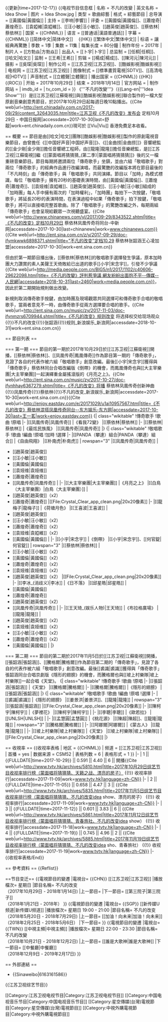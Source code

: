 {{更新|time=2017-12-17}}
{{电视节目信息框
| 名称 = 不凡的改變
| 英文名称 = Idea Show
| 图片 = Idea Show.jpg
| 类型 = 歌曲綜藝
| 格式 = 綜藝節目
| 总导演 = [[黃國倫|黃國倫]]
| 主持 = [[李响|李響]]
| 评委 = [[黃國倫|黃國倫]]、[[蕭煌奇|蕭煌奇]]、[[袁婭維|袁婭維]]、[[汪小敏|汪小敏]]、[[趙英俊|趙英俊]]、[[蔡依林|蔡依林]]
| 国家 = {{CHNML}}
| 语言 = [[普通话|漢語普通話]]
| 字幕 = {{CHNML}} [[简体中文|简体中文]]　
{{HK}} [[繁体中文|繁体中文]]
| 标语 = 讓經典再驚艷
| 季数 = 1季
| 集数 = 11集
| 每集长度 = 80分鐘
| 制作年份 = 2017年
| 制片人 = [[方勃焱|方勃焱]]
| 出品人 = [[卜宇|卜宇]]
| 总监制 = [[任桐|任桐]]、[[哈文|哈文]]
| 监制 = [[王希|王希]]
| 剪辑 = [[楊成|楊成]]、[[陳河元|陳河元]]
| 摄影 = [[吳琛|吳琛]]
| 制作公司 = [[江苏卫视|江苏卫视]]、[[酷娛影視|酷娛影視]]
| 电视网 = [[江苏卫视|江苏卫视]]
| 图像制式 = [[標準畫質電視|SDTV]]、[[高清电视|HDTV]]
| 声音制式 = [[立體聲|立體聲]]
| 播出国家 = {{CHNML}} {{HK}}{{ROC}}
| 开始 = 2017年10月29日
| 结束 = 2018年1月14日
| 官方网站 = 
| 制作网站 = 
| imdb_id = 
| tv_com_id = 
}}
《'''不凡的改變'''》（{{Lang-en|'''Idea Show'''}}）是[[江苏卫视|江蘇衛視]]與[[酷娛影視|酷娛影視]]聯合製作的一檔大型原創音樂創意秀節目，於2017年10月29日起每週日晚10點播出。<ref>{{Cite web|url=http://ent.chinadaily.com.cn/2017-09/29/content_32643035.htm|title=江苏卫视《不凡的改变》发布会 定档10月29日 - 中国日报网|accessdate=2017-10-30|last=舒靓|work=ent.chinadaily.com.cn}}</ref>現可於 [[Viu|Viu]] 香港免費足本收看。

== 概要 ==
節目是由[[哈文|哈文]]團隊[[酷娛影視|酷娛影視]]製作的原創電視音樂節目，由曾擔任《[[中国好声音|中国好声音]]》、《[[金曲捞|金曲捞]]》音響總監的[[金少剛|金少剛]]擔任音響總工程師，由[[龍隆|龍隆]]擔任音樂總監，是[[江苏卫视|江蘇衛視]]繼《[[蒙面唱將猜猜猜_(第二季)|蒙面唱將猜猜猜]]》後的又一檔重磅音樂節目。節目每期將邀請兩位「傳奇歌手」坐鎮，並由六組「敬唱歌手」對兩位「傳奇歌手」的經典作品進行改編演唱，而最驚艷的改編版本將在節目最後的「不凡時刻」由「傳奇歌手」與「敬唱歌手」共同演繹。節目以「加時」為模式標識，每位「敬唱歌手」擁有20秒的基礎表演時間，由[[黃國倫|黃國倫]]、[[蕭煌奇|蕭煌奇]]、[[袁娅维|袁婭維]]、[[趙英俊|趙英俊]]、[[汪小敏|汪小敏]]組成的「加時團」每人手中擁有兩次的「加時權利」，「加時團」每拍下一次按鍵，「敬唱歌手」將延長20秒的表演時間，在表演過程中如果「傳奇歌手」拍下按鍵，「敬唱歌手」將可以直接唱完整首歌曲。除了「敬唱歌手」的驚艷改編之外，每期兩組「傳奇歌手」也會呈現給觀眾一次視聽盛宴。<ref>{{Cite web|url=http://www.chinanews.com/yl/2017/09-29/8343522.shtml|title=《不凡的改变》定档10月29日 蔡依林凤凰传奇将同台-中新网|accessdate=2017-10-30|last=chinanews|work=www.chinanews.com}}</ref><ref>{{Cite web|url=http://ent.sina.com.cn/z/y/2017-09-29/doc-ifymkwwk6898371.shtml|title="不凡的改变"定档10.29 蔡依林张韶涵王心凌加盟|accessdate=2017-10-30|work=ent.sina.com.cn}}</ref>

但由於第一期節目播出後，[[蔡依林|蔡依林]]的敬唱歌手選擇發生爭議，原本加時團大力讚賞的素人美聲王天倚敗給已出道的歌手[[小宇|宋念宇]]，引發不少爭議<ref>{{Cite web|url=http://media.people.com.cn/BIG5/n1/2017/1102/c40606-29622098.html|title=《不凡的改變》評判惹爭議 網友紛紛出面抱不平--傳媒--人民網|accessdate=2018-10-31|last=2460|work=media.people.com.cn}}</ref>，因此於第二期開始規則做出改變。

新規則取消傳奇歌手按鍵，由加時團及現場觀眾共同選擇可和傳奇歌手合唱的敬唱歌手，當兩者意見不一時，由傳奇歌手從兩方選擇要合唱的歌手。<ref>{{Cite web|url=http://ent.sina.com.cn/music/zy/2017-11-03/doc-ifynmzrs6709944.shtml|title=《不凡的改变》规则改变 将选择权交给现场观众{{!}}不凡的改变{{!}}张韶涵{{!}}规则_新浪娱乐_新浪网|accessdate=2018-10-31|work=ent.sina.com.cn}}</ref>

== 節目列表 ==

=== 第一期 ===
節目的第一期於2017年10月29日於[[江苏卫视|江蘇衛視]]開播，[[蔡依林|蔡依林]]、[[凤凰传奇|鳳凰傳奇]]作為節目第一期的「傳奇歌手」，見證了各自的代表作被六組「敬唱歌手」創意改編。最後[[小宇|宋念宇]]獲得與「傳奇歌手」蔡依林同台合唱改編版《倒帶》的機會，而鳳凰傳奇也與[[大主宰樂團|大主宰樂團]]一起演繹重金屬搖滾版的《月亮之上》。<ref>{{Cite web|url=http://ent.sina.com.cn/music/zy/2017-10-27/doc-ifynhhay6367279.shtml|title=《不凡的改变》将播 蔡依林凤凰传奇创新神曲{{!}}凤凰传奇{{!}}蔡依林{{!}}不凡的改变_新浪娱乐_新浪网|accessdate=2017-10-30|work=ent.sina.com.cn}}</ref><ref>{{Cite web|url=http://enjoy.eastday.com/e/20171029/u1ai10957567.html|title=《不凡的改变》蔡依林混搭凤凰传奇同台--东方娱乐-东方网|accessdate=2017-10-30|last=王一茗|work=enjoy.eastday.com}}</ref>
{| class="wikitable"
!傳奇歌手
!歌曲
!原唱
|-
|[[凤凰传奇|凤凰传奇]]
|《看我72變》
|[[蔡依林|蔡依林]]
|-
|[[蔡依林|蔡依林]]
|《最炫民族風》
|[[凤凰传奇|凤凰传奇]]
|}
{| class="wikitable"
!敬唱歌手
!歌曲
!編曲
!原唱
!加時
!選擇
|-
|[[PANDA（攀達）組合|PANDA（攀達）組合]]
|《自由飛翔》
|[[朴南虎|朴南虎]]
| rowspan="3" |[[凤凰传奇|凤凰传奇]]
|
* [[趙英俊|趙英俊]]
* [[汪小敏|汪小敏]]
* [[黃國倫|黃國倫]]
* [[袁娅维|袁娅维]]
* [[蕭煌奇|蕭煌奇]]
* [[凤凰传奇|凤凰传奇]]
|
|-
|[[大主宰樂團|大主宰樂團]]
|《月亮之上》
|[[白鳥（大主宰樂團）|白鳥（大主宰樂團）]]
|
* [[趙英俊|趙英俊]]（x2）
* [[蕭煌奇|蕭煌奇]]
|[[File:Crystal_Clear_app_clean.png|20x20像素]]
|-
|[[龍梅子|龍梅子]]
|《荷塘月色》
|[[王喜波|王喜波]]
|
* [[趙英俊|趙英俊]]
* [[汪小敏|汪小敏]]（x2）
* [[蕭煌奇|蕭煌奇]]（x2）
* [[袁娅维|袁婭維]]（x2）
* [[黃國倫|黃國倫]]
|
|-
|[[小宇|宋念宇]]
|《倒帶》
|[[小宇|宋念宇]]、[[何官錠|何官錠]]
| rowspan="3" |[[蔡依林|蔡依林]]
|
* [[汪小敏|汪小敏]]（x2）
* [[黃國倫|黃國倫]]（x2）
* [[蕭煌奇|蕭煌奇]]（x2）
* [[袁娅维|袁娅维]]（x2）
* [[趙英俊|趙英俊]]（x2）
|[[File:Crystal_Clear_app_clean.png|20x20像素]]
|-
|[[李冰_(消歧义)|李冰]]
|《日不落》
|[[邱星皓|邱星皓]]
|
* [[黃國倫|黃國倫]]
* [[蕭煌奇|蕭煌奇]]
* [[趙英俊|趙英俊]]（x2）
* [[凤凰传奇|凤凰传奇]]
|
|-
|[[王天琦_(娱乐人物)|王天琦]]
|《布拉格廣場》
|[[龍隆|龍隆]]
|
* [[趙英俊|趙英俊]]（x2）
* [[袁娅维|袁娅维]]（x2）
* [[汪小敏|汪小敏]]（x2）
* [[蕭煌奇|蕭煌奇]]（x2）
* [[黃國倫|黃國倫]]
|
|}

=== 第二期 ===
節目的第二期於2017年11月5日於[[江苏卫视|江蘇衛視]]開播，[[張韶涵|張韶涵]]、[[騰格爾|騰格爾]]作為節目第二期的「傳奇歌手」，見證了各自的代表作被六組「敬唱歌手」創意改編。最後[[裘識|裘識]]獲得與「傳奇歌手」張韶涵同台合唱京劇版《隱形的翅膀》的機會，而騰格爾也與[[坡上村樂隊|坡上村樂隊]]一起合唱《天堂》。
{| class="wikitable"
!傳奇歌手
!歌曲
!原唱
|-
|[[張韶涵|張韶涵]]
|《天堂》
|[[騰格爾|騰格爾]]
|-
|[[騰格爾|騰格爾]]
|《隱形的翅膀》
|[[張韶涵|張韶涵]]
|}
{| class="wikitable"
!敬唱歌手
!歌曲
!編曲
!原唱
!選擇
|-
|[[裘識|裘識]]
|《隱形的翅膀》
|[[姜景洪|姜景洪]]、[[龍隆|龍隆]]
| rowspan="3" |[[張韶涵|張韶涵]]
|[[File:Crystal_Clear_app_clean.png|20x20像素]]
|-
|[[陳柯宇|陳柯宇]]
|《夢裡花》
|[[陳柯宇|陳柯宇]]
|
|-
|[[李聰|李聰]]
|《歐若拉》
|[[UNLSH|UNLSH]]
|
|-
|[[孟慧圓|孟慧圓]]
|《桃花源》
|[[陳超|陳超]]、[[龍隆|龍隆]]
| rowspan="3" |[[騰格爾|騰格爾]]
|
|-
|[[阿娜爾|阿娜爾]]
|《蒙古人》
|[[龍隆|龍隆]]
|
|-
|[[坡上村樂隊|坡上村樂隊]]
|《天堂》
|[[坡上村樂隊|坡上村樂隊]]
|[[File:Crystal_Clear_app_clean.png|20x20像素]]
|}

== 收視率 ==
{{收视率表格
| 地区 = {{CHNML}}
| 频道 = [[江苏卫视|江苏卫视]]
| 首播 = yes
| 数据来源 = CSM52
| 表格列数 = 6
| 表格形式 = 1
}}
|-
| 1 || {{FULLDATE|time=2017-10-29}} || 0.591 || 4.40 || 6 || 開播<ref>{{Cite web|url=http://www.tvtv.hk/archives/5810.html|title=2017年10月29日综艺节目收视率排行榜（蒙面唱将猜猜猜、天籁之战、漂亮的房子） {{!}} 收视率排行|accessdate=2017-11-09|work=www.tvtv.hk|language=zh-CN}}</ref>
|-
| 2 || {{FULLDATE|time=2017-11-05}} || 0.658 || 4.47 || 3 || <ref>{{Cite web|url=http://www.tvtv.hk/archives/5835.html|title=2017年11月5日综艺节目收视率排行榜（蒙面唱将猜猜猜、不凡的改变idea show、漂亮的房子） {{!}} 收视率排行|accessdate=2017-11-09|work=www.tvtv.hk|language=zh-CN}}</ref>
|-
| 3 || {{FULLDATE|time=2017-11-12}} || 0.601 || 3.83 || 6 || <ref>{{Cite web|url=http://www.tvtv.hk/archives/5861.html|title=2017年11月12日综艺节目收视率排行榜（蒙面唱将猜猜猜、青春旅社、不凡的改变idea show） {{!}} 收视率排行|accessdate=2017-11-18|work=www.tvtv.hk|language=zh-CN}}</ref>
|-
| 4 || {{FULLDATE|time=2017-11-19}} || 0.745 || 4.96 || 2 || <ref>{{Cite web|url=http://www.tvtv.hk/archives/5885.html|title=2017年11月19日综艺节目收视率排行榜（蒙面唱将猜猜猜、不凡的改变idea sho、青春旅社） {{!}} 收视率排行|accessdate=2017-11-19|work=www.tvtv.hk|language=zh-CN}}</ref>
|-
{{收视率表格/End}}

== 參考資料 ==
{{Reflist}}

==节目变迁==
{{電視節目的變遷
|電視台= {{CHN}} [[江苏卫视|江苏卫视]]
|播放檔次= 星期日 
|節目名稱= 不凡的改变<br />（2017年10月29日 - 2018年1月14日)
|上一節目= 
|下一節目= [[第三院子|第三院子]] <br />（2018年1月21日 - 2018年）
}}
{{電視節目的變遷
|電視台= {{SGP}} [[新传媒U频道|新传媒U频道]]
|播放檔次= 星期日 19:00 - 21:00
|節目名稱= 不凡的改变<br />（2018年5月20日 - 2018年7月29日)
|上一節目= [[加油！向未来|加油！向未来]] <br />（2018年2月25日 - 2018年5月6日）
|下一節目= 
}}
{{電視節目的變遷
|電視台= {{TWN}} [[中視主頻|中視主頻]]
|播放檔次= 星期日 22:00 - 23:30
|節目名稱= 不凡的改變<br />（2018年10月21日 - 2018年12月2日)
|上一節目= [[誰是大歌神|誰是大歌神]]
|下一節目= [[中餐廳|中餐廳]]<br />（2018年12月9日 - 2019年2月17日)
}}

== 外部連結 ==
* {{Sinaweibo|6163161586}}

{{江苏卫视综艺节目}}

[[Category:江苏卫视电视节目|Category:江苏卫视电视节目]]
[[Category:中国电视音乐节目|Category:中国电视音乐节目]]
[[Category:星空傳媒(台灣)電視節目|Category:星空傳媒(台灣)電視節目]]
[[Category:中視外購電視節目|Category:中視外購電視節目]]